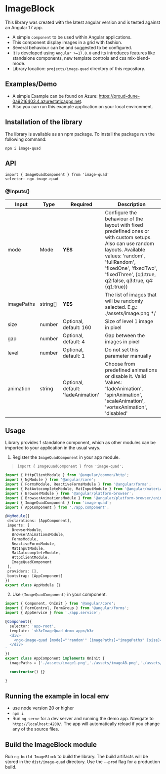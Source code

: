 # ImageBlock

This library was created with the latest angular version and is tested against an Angular 17 app.

* A simple `component` to be used within Angular applications.
* This component display images in a grid with fashion.
* Several behaviour can be and suggested to be configured.
* It is developed using `Angular >=17.0.0` and its introduces features like standalone components, new template controls and css mix-blend-mode.
* Library location: `projects/image-quad` directory of this repository.

## Examples/Demo

* A simple Example can be found on Azure: https://proud-dune-0a9216403.4.azurestaticapps.net. 
* Also you can run this example application on your local environment.

## Installation of the library

The library is available as an npm package. To install the package run the following command:

`npm i image-quad`

## API

`import { ImageQuadComponent } from 'image-quad'`<br>
`selector: ngx-image-quad`

### @Inputs()

| Input            | Type    | Required                   | Description                                                                                               |
| ---------------- | ------- | -------------------------- | --------------------------------------------------------------------------------------------------------- |
| mode           | Mode  | **YES**                    | Configure the behaviour of the layout with fixed predefined ones or with custom setups.  Also can use random layouts. Available values: 'random', 'fullRandom', 'fixedOne', 'fixedTwo', 'fixedThree', {q1:true, q2:false, q3:true, q4: {q1:true}}                      |
| imagePaths        | string[]  | **YES**     | The list of images that will be randomly selected. E.g.: ./assets/image.png */                                                                       |
| size        | number  | Optional, default: 160      | Size of level 1 image in pixel            |
| gap    | number  | Optional, default: 4 | Gap between the images in pixel |
| level        | number  | Optional, default: 1   | Do not set this parameter manually                     |
| animation        | string  | Optional, default: 'fadeAnimation'   | Choose from predefined animations or disable it. Valid Values: 'fadeAnimation', 'spinAnimation', 'scaleAnimation', 'vortexAnimation', 'disabled'      |


## Usage

Library provides 1 standalone component, which as other modules can be imported to your application in the usual ways.

1) Register the `ImageQuadComponent` in your app module.
 > `import { ImageQuadComponent } from 'image-quad';`

 ```typescript
 import { HttpClientModule } from '@angular/common/http';
import { NgModule } from '@angular/core';
import { FormsModule, ReactiveFormsModule } from '@angular/forms';
import { MatAutocompleteModule, MatInputModule } from '@angular/material';
import { BrowserModule } from '@angular/platform-browser';
import { BrowserAnimationsModule } from '@angular/platform-browser/animations';
import { ImageQuadComponent } from 'image-quad';
import { AppComponent } from './app.component';

@NgModule({
  declarations: [AppComponent],
  imports: [
    BrowserModule,
    BrowserAnimationsModule,
    FormsModule,
    ReactiveFormsModule,
    MatInputModule,
    MatAutocompleteModule,
    HttpClientModule,
    ImageQuadComponent
  ],
  providers: [],
  bootstrap: [AppComponent]
})
export class AppModule {}
 ```

 2) Use `(ImageQuadComponent)` in your component.

```typescript
import { Component, OnInit } from '@angular/core';
import { FormControl, FormGroup } from '@angular/forms';
import { AppService } from './app.service';

@Component({
  selector: 'app-root',
  template: `<h3>ImageQuad demo app</h3>
  <div>
    <ngx-image-quad [mode]="'random'" [imagePaths]="imagePaths" [size]="120" [gap]="2"></ngx-image-quad>
  </div>
`
})
export class AppComponent implements OnInit {
  imagePaths = ['./assets/image1.png','./assets/imageAB.png','./assets/image123.png'];

  constructor() {}

}
```

## Running the example in local env

* use node version 20 or higher
* `npm i`
* Run `ng serve` for a dev server and running the demo app. Navigate to `http://localhost:4200/`. The app will automatically reload if you change any of the source files.

## Build the ImageBlock module

Run `ng build ImageBlock` to build the library. The build artifacts will be stored in the `dist/image-quad` directory. Use the `--prod` flag for a production build.

